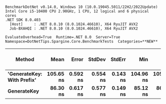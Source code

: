 ```

BenchmarkDotNet v0.14.0, Windows 10 (10.0.19045.5011/22H2/2022Update)
Intel Core i5-10400 CPU 2.90GHz, 1 CPU, 12 logical and 6 physical cores
.NET SDK 8.0.403
  [Host]     : .NET 8.0.10 (8.0.1024.46610), X64 RyuJIT AVX2
  Job-BXAHQI : .NET 8.0.10 (8.0.1024.46610), X64 RyuJIT AVX2

EvaluateOverhead=True  Runtime=.NET 8.0  Server=True  
Namespace=DotNetTips.Spargine.Core.BenchmarkTests  Categories=**NEW**  

```
| Method                     | Mean      | Error    | StdDev   | StdErr   | Min       | Q1        | Median    | Q3        | Max       | Op/s         | CI99.9% Margin | Iterations | Kurtosis | MValue | Skewness | Rank | LogicalGroup | Baseline | Exceptions | Completed Work Items | Lock Contentions | Code Size | Gen0   | Allocated |
|--------------------------- |----------:|---------:|---------:|---------:|----------:|----------:|----------:|----------:|----------:|-------------:|---------------:|-----------:|---------:|-------:|---------:|-----:|------------- |--------- |-----------:|---------------------:|-----------------:|----------:|-------:|----------:|
| **&#39;GenerateKey: With Prefix&#39;** | **105.65 ns** | **0.592 ns** | **0.554 ns** | **0.143 ns** | **104.96 ns** | **105.27 ns** | **105.43 ns** | **106.01 ns** | **106.91 ns** |  **9,465,018.1** |       **7.428 ns** |      **15.00** |    **2.360** |  **2.000** |   **0.6130** |    **2** | *****            | **No**       |          **-** |                    **-** |                **-** |     **304 B** | **0.0019** |     **184 B** |
| **GenerateKey**                |  **86.30 ns** | **0.617 ns** | **0.577 ns** | **0.149 ns** |  **85.12 ns** |  **86.10 ns** |  **86.36 ns** |  **86.66 ns** |  **87.46 ns** | **11,588,037.5** |       **7.425 ns** |      **15.00** |    **2.862** |  **2.000** |  **-0.2778** |    **1** | *****            | **No**       |          **-** |                    **-** |                **-** |     **123 B** | **0.0010** |      **88 B** |

